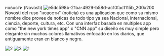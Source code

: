 новости (Novosti)
![e5dc598b-21ba-4929-b58d-ac10fac1115b_200x200](https://user-images.githubusercontent.com/26550175/60407000-c3897800-9b86-11e9-8740-349a5ae2320f.png)
Novosti del ruso "новости" (noticia)  es una aplicacion que como su mismo nombre dice provee de noticas de todo tipo ya sea Nacional, internacional, ciencia, deporte, cultura, etc. Con una interfaz basada en multiples app como "the new york times app" o "CNN app" su diseño es muy simple pero elegante sin muchos colores llamativos enfocado en los diarios, que antiguamente eran en blanco y negro.

![2](https://user-images.githubusercontent.com/26550175/60407138-85d91f00-9b87-11e9-89a3-8f12ef92d6be.PNG)
![3](https://user-images.githubusercontent.com/26550175/60407139-8671b580-9b87-11e9-8632-2cab7e42258f.PNG)
![1](https://user-images.githubusercontent.com/26550175/60407140-8671b580-9b87-11e9-87d0-1eb542684877.PNG)

